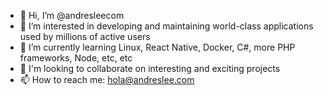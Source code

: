 - 👋 Hi, I’m @andresleecom
- 👀 I’m interested in developing and maintaining world-class applications used by millions of active users
- 🌱 I’m currently learning Linux, React Native, Docker, C#, more PHP frameworks, Node, etc, etc
- 💞️ I'm looking to collaborate on interesting and exciting projects
- 📫 How to reach me: hola@andreslee.com

<!---
andresleecom/andresleecom is a ✨ special ✨ repository because its `README.md` (this file) appears on your GitHub profile.
You can click the Preview link to take a look at your changes.
--->
